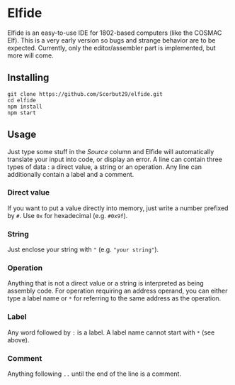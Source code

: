 # Elfide


Elfide is an easy-to-use IDE for 1802-based computers (like the COSMAC
Elf). This is a very early version so bugs and strange behavior are to
be expected. Currently, only the editor/assembler part is implemented,
but more will come.

## Installing

```
git clone https://github.com/Scorbut29/elfide.git
cd elfide
npm install
npm start
```

## Usage

Just type some stuff in the _Source_ column and Elfide will
automatically translate your input into code, or display an error. A
line can contain three types of data : a direct value, a string or an
operation. Any line can additionally contain a label and a comment.

### Direct value
If you want to put a value directly into memory, just write a number
prefixed by `#`. Use `0x` for hexadecimal (e.g. `#0x9f`).

### String
Just enclose your string with `"` (e.g. `"your string"`).

### Operation
Anything that is not a direct value or a string is interpreted as
being assembly code. For operation requiring an address operand, you
can either type a label name or `*` for referring to the same address
as the operation.

### Label
Any word followed by `:` is a label. A label name cannot start with
`*` (see above).

### Comment
Anything following `..` until the end of the line is a comment.
